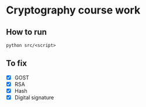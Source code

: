 # Cryptography course work 
## How to run

```
python src/<script>
```

## To fix
- [x] GOST
- [x] RSA 
- [x] Hash
- [x] Digital signature 